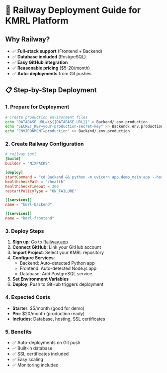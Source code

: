 # 🚀 Railway Deployment Guide for KMRL Platform

## Why Railway?
- ✅ **Full-stack support** (Frontend + Backend)
- ✅ **Database included** (PostgreSQL)
- ✅ **Easy GitHub integration**
- ✅ **Reasonable pricing** ($5-20/month)
- ✅ **Auto-deployments** from Git pushes

## 📋 Step-by-Step Deployment

### 1. Prepare for Deployment
```bash
# Create production environment files
echo "DATABASE_URL=\${{DATABASE_URL}}" > Backend/.env.production
echo "SECRET_KEY=your-production-secret-key" >> Backend/.env.production
echo "ENVIRONMENT=production" >> Backend/.env.production
```

### 2. Create Railway Configuration
```toml
# railway.toml
[build]
builder = "NIXPACKS"

[deploy]
startCommand = "cd Backend && python -m uvicorn app.demo_main:app --host 0.0.0.0 --port $PORT"
healthcheckPath = "/health"
healthcheckTimeout = 300
restartPolicyType = "ON_FAILURE"

[[services]]
name = "kmrl-backend"

[[services]]
name = "kmrl-frontend"
```

### 3. Deploy Steps
1. **Sign up**: Go to [Railway.app](https://railway.app)
2. **Connect GitHub**: Link your GitHub account
3. **Import Project**: Select your KMRL repository
4. **Configure Services**:
   - Backend: Auto-detected Python app
   - Frontend: Auto-detected Node.js app
   - Database: Add PostgreSQL service
5. **Set Environment Variables**
6. **Deploy**: Push to GitHub triggers deployment

### 4. Expected Costs
- **Starter**: $5/month (good for demo)
- **Pro**: $20/month (production ready)
- **Includes**: Database, hosting, SSL certificates

### 5. Benefits
- ✅ Auto-deployments on Git push
- ✅ Built-in database
- ✅ SSL certificates included
- ✅ Easy scaling
- ✅ Monitoring included
